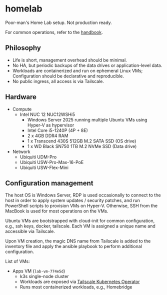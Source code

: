 # homelab

Poor-man's Home Lab setup. Not production ready.

For common operations, refer to the [handbook](./handbook/).

## Philosophy

- Life is short, management overhead should be minimal.
- No HA, but periodic backups of the data drives or application-level data.
- Workloads are containerized and run on ephemeral Linux VMs; Configuration should be declarative and reproducible.
- No public ingress, all access is via Tailscale.

## Hardware

- Compute
  - Intel NUC 12 NUC12WSHi5
    - Windows Server 2025 running multiple Ubuntu VMs using Hyper-V as hypervisor
    - Intel Core i5-1240P (4P + 8E)
    - 2 x 4GB DDR4 RAM
    - 1 x Transcend 430S 512GB M.2 SATA SSD (OS drive)
    - 1 x WD Black SN750 1TB M.2 NVMe SSD (Data drive)
- Network
  - Ubiquiti UDM-Pro
  - Ubiquiti USW-Pro-Max-16-PoE
  - Ubiquiti USW-Flex-Mini

## Configuration management

The host OS is Windows Server, RDP is used occasionally to connect to the host in order to apply system updates / security patches, and run PowerShell scripts to provision VMs on Hyper-V. Otherwise, SSH from the MacBook is used for most operations on the VMs.

Ubuntu VMs are bootstrapped with cloud-init for common configuration, e.g., ssh keys, docker, tailscale. Each VM is assigned a unique name and accessible via Tailscale.

Upon VM creation, the magic DNS name from Tailscale is added to the inventory file and apply the ansible playbook to perform additional configuration.

List of VMs:

- Apps VM (`lab-vm-774e5d`)
  - k3s single-node cluster
  - Workloads are exposed via [Tailscale Kubernetes Operator](https://tailscale.com/kb/1236/kubernetes-operator)
  - Runs most containerized workloads, e.g., Homebridge
